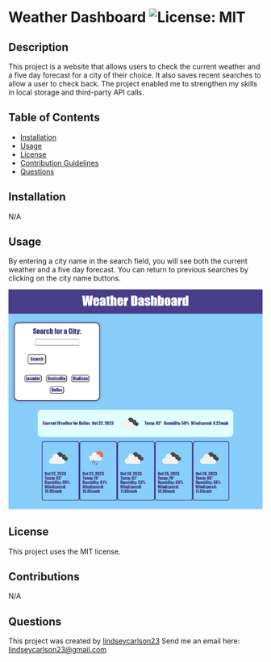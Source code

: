 
  # Weather Dashboard ![License: MIT](https://img.shields.io/badge/License-MIT-purple.svg)
  
  ## Description
  
  This project is a website that allows users to check the current weather and a five day forecast for a city of their choice. It also saves recent searches to allow a user to check back. The project enabled me to strengthen my skills in local storage and third-party API calls.
  
  ## Table of Contents
  
  * [Installation](#installation)
  * [Usage](#usage)
  * [License](#license)
  * [Contribution Guidelines](#contributions)
  * [Questions](#questions)
  
  ## Installation
  
  N/A
  
  ## Usage
  
  By entering a city name in the search field, you will see both the current weather and a five day forecast. You can return to previous searches by clicking on the city name buttons.

![alt text](assets/images/Weather%20Dashboard%20Screenshot.png)

 
  ## License
    
  This project uses the MIT license.
    
  
  ## Contributions
  
  N/A
  
  ## Questions
  This project was created by [lindseycarlson23](https://github.com/lindseycarlson23)
  Send me an email here: lindseycarlson23@gmail.com
  